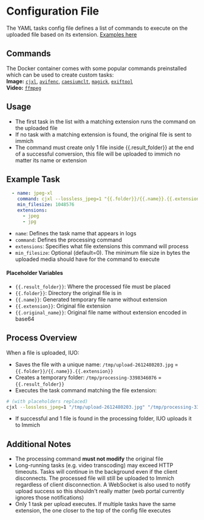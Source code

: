 # Configuration File
The YAML tasks config file defines a list of commands to execute on the uploaded file based on its extension. [Examples here](config)

## Commands
The Docker container comes with some popular commands preinstalled which can be used to create custom tasks:<br>
**Image:** [`cjxl`](https://github.com/libjxl/libjxl), [`avifenc`](https://github.com/AOMediaCodec/libavif), [`caesiumclt`](https://github.com/Lymphatus/caesium-clt), [`magick`](https://imagemagick.org/script/command-line-tools.php), [`exiftool`](https://exiftool.org)<br>
**Video:** [`ffmpeg`](https://www.ffmpeg.org)

## Usage
- The first task in the list with a matching extension runs the command on the uploaded file
- If no task with a matching extension is found, the original file is sent to immich
- The command must create only 1 file inside {{.result_folder}} at the end of a successful conversion, this file will be uploaded to immich no matter its name or extension

## Example Task
```yaml
  - name: jpeg-xl
    command: cjxl --lossless_jpeg=1 "{{.folder}}/{{.name}}.{{.extension}}" "{{.result_folder}}/{{.name}}.jxl"
    min_filesize: 1048576
    extensions:
      - jpeg
      - jpg
```
- `name`: Defines the task name that appears in logs
- `command`: Defines the processing command
- `extensions`: Specifies what file extensions this command will process
- `min_filesize`: Optional (default=0). The minimum file size in bytes the uploaded media should have for the command to execute

#### Placeholder Variables
- `{{.result_folder}}`: Where the processed file must be placed
- `{{.folder}}`: Directory the original file is in
- `{{.name}}`: Generated temporary file name without extension
- `{{.extension}}`: Original file extension
- `{{.original_name}}`: Original file name without extension encoded in base64

## Process Overview
When a file is uploaded, IUO:
- Saves the file with a unique name: `/tmp/upload-2612480203.jpg` = `{{.folder}}/{{.name}}.{{.extension}}`
- Creates a temporary folder: `/tmp/processing-3398346076` = `{{.result_folder}}`
- Executes the task command matching the file extension:
```sh
# (with placeholders replaced)
cjxl --lossless_jpeg=1 "/tmp/upload-2612480203.jpg" "/tmp/processing-3398346076/upload-2612480203.jxl"
```
- If successful and 1 file is found in the processing folder, IUO uploads it to Immich

## Additional Notes
- The processing command **must not modify** the original file
- Long-running tasks (e.g. video transcoding) may exceed HTTP timeouts. Tasks will continue in the background even if the client disconnects. The processed file will still be uploaded to Immich regardless of client disconnection. A WebSocket is also used to notify upload success so this shouldn't really matter (web portal currently ignores those notifications)
- Only 1 task per upload executes. If multiple tasks have the same extension, the one closer to the top of the config file executes